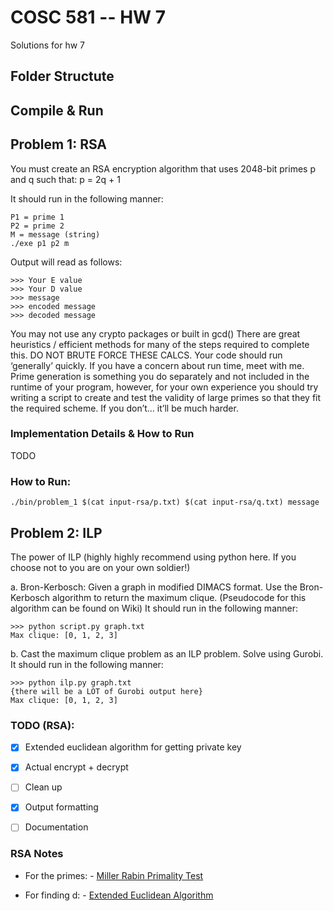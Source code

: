 # COSC 581 -- HW 7 
Solutions for hw 7

## Folder Structute

## Compile & Run

## Problem 1: RSA
You must create an RSA encryption algorithm that uses 2048-bit primes p and q such that: p = 2q + 1

It should run in the following manner:
```
P1 = prime 1
P2 = prime 2
M = message (string)
./exe p1 p2 m
```

Output will read as follows:
```
>>> Your E value
>>> Your D value
>>> message
>>> encoded message
>>> decoded message
```
You may not use any crypto packages or built in gcd() There are great heuristics / efficient methods for many of the steps required to complete this. DO NOT BRUTE FORCE THESE CALCS. Your code should run ‘generally’ quickly. If you have a concern about run time, meet with me. Prime generation is something you do separately and not included in the runtime of your program, however, for your own experience you should try writing a script to create and test the validity of large primes so that they fit the required scheme. If you don’t… it’ll be much harder.

### Implementation Details & How to Run
TODO
### How to Run: 
```
./bin/problem_1 $(cat input-rsa/p.txt) $(cat input-rsa/q.txt) message 
```

## Problem 2: ILP
The power of ILP (highly highly recommend using python here. If you choose not to you are on your own soldier!)

 a. Bron-Kerbosch: Given a graph in modified DIMACS format. Use the Bron- Kerbosch algorithm to return the maximum clique. (Pseudocode for this algorithm can be found on Wiki) It should run in the following manner:
```
>>> python script.py graph.txt
Max clique: [0, 1, 2, 3]
```

b. Cast the maximum clique problem as an ILP problem. Solve using Gurobi. It should run in the following manner:

```
>>> python ilp.py graph.txt
{there will be a LOT of Gurobi output here}
Max clique: [0, 1, 2, 3]
```

### TODO (RSA): 
- [x] Extended euclidean algorithm for getting private key
- [x] Actual encrypt + decrypt
- [ ] Clean up
- [x] Output formatting
- [ ] Documentation


### RSA Notes
- For the primes: 
        - [Miller Rabin Primality Test](https://en.wikipedia.org/wiki/Miller–Rabin_primality_test)

- For finding d:
        - [Extended Euclidean Algorithm](https://en.wikipedia.org/wiki/Extended_Euclidean_algorithm)
